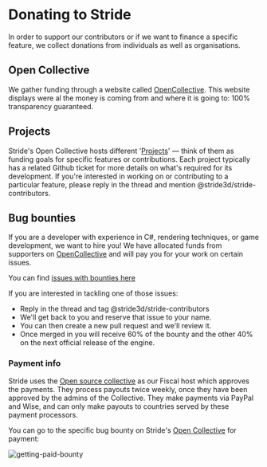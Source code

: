﻿# Donating to Stride
In order to support our contributors or if we want to finance a specific feature, we collect donations from individuals as well as organisations. 

## Open Collective
We gather funding through a website called [OpenCollective](https://opencollective.com/stride3d). This website displays were al the money is coming from and where it is going to: 100% transparency guaranteed.

## Projects
Stride's Open Collective hosts different '[Projects](https://opencollective.com/stride3d/projects)' — think of them as funding goals for specific features or contributions. Each project typically has a related Github ticket for more details on what's required for its development. If you're interested in working on or contributing to a particular feature, please reply in the thread and mention @stride3d/stride-contributors.


## Bug bounties
If you are a developer with experience in C#, rendering techniques, or game development, we want to hire you! We have allocated funds from supporters on [OpenCollective](https://opencollective.com/stride3d) and will pay you for your work on certain issues.

You can find [issues with bounties here](https://github.com/stride3d/stride/labels/bounty)

If you are interested in tackling one of those issues:
- Reply in the thread and tag @stride3d/stride-contributors
- We'll get back to you and reserve that issue to your name.
- You can then create a new pull request and we'll review it.
- Once merged in you will receive 60% of the bounty and the other 40% on the next official release of the engine.


### Payment info
Stride uses the [Open source collective](https://opencollective.com/opensource) as our Fiscal host which approves the payments. They process payouts twice weekly, once they have been approved by the admins of the Collective. They make payments via PayPal and Wise, and can only make payouts to countries served by these payment processors.

You can go to the specific bug bounty on Stride's [Open Collective](https://opencollective.com/stride3d) for payment:

![getting-paid-bounty](https://user-images.githubusercontent.com/3499539/158011382-732c2448-8368-418f-9eae-7713ea7b349d.gif)




